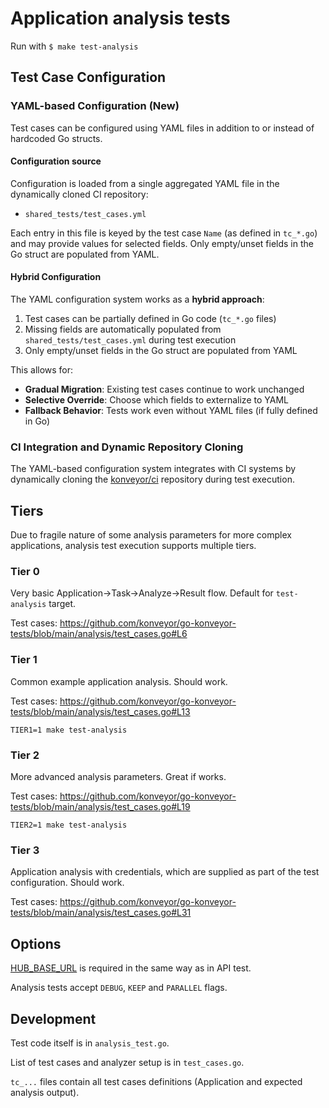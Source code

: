 # Application analysis tests

Run with `$ make test-analysis`

## Test Case Configuration

### YAML-based Configuration (New)

Test cases can be configured using YAML files in addition to or instead of hardcoded Go structs.

#### Configuration source

Configuration is loaded from a single aggregated YAML file in the dynamically cloned CI repository:

- `shared_tests/test_cases.yml`

Each entry in this file is keyed by the test case `Name` (as defined in `tc_*.go`) and may provide values for selected fields. Only empty/unset fields in the Go struct are populated from YAML.

#### Hybrid Configuration

The YAML configuration system works as a **hybrid approach**:

1. Test cases can be partially defined in Go code (`tc_*.go` files)
2. Missing fields are automatically populated from `shared_tests/test_cases.yml` during test execution
3. Only empty/unset fields in the Go struct are populated from YAML

This allows for:

- **Gradual Migration**: Existing test cases continue to work unchanged
- **Selective Override**: Choose which fields to externalize to YAML
- **Fallback Behavior**: Tests work even without YAML files (if fully defined in Go)

### CI Integration and Dynamic Repository Cloning

The YAML-based configuration system integrates with CI systems by dynamically cloning the [konveyor/ci](https://github.com/konveyor/ci) repository during test execution.

## Tiers

Due to fragile nature of some analysis parameters for more complex applications, analysis test execution supports multiple tiers.

### Tier 0

Very basic Application->Task->Analyze->Result flow. Default for `test-analysis` target.

Test cases: https://github.com/konveyor/go-konveyor-tests/blob/main/analysis/test_cases.go#L6

### Tier 1

Common example application analysis. Should work.

Test cases: https://github.com/konveyor/go-konveyor-tests/blob/main/analysis/test_cases.go#L13

```
TIER1=1 make test-analysis
```

### Tier 2

More advanced analysis parameters. Great if works.

Test cases: https://github.com/konveyor/go-konveyor-tests/blob/main/analysis/test_cases.go#L19

```
TIER2=1 make test-analysis
```

### Tier 3

Application analysis with credentials, which are supplied as part of the test configuration. Should work.

Test cases: https://github.com/konveyor/go-konveyor-tests/blob/main/analysis/test_cases.go#L31

## Options

[HUB_BASE_URL](https://github.com/konveyor/tackle2-hub/tree/main/test#rest-api) is required in the same way as in API test.

Analysis tests accept `DEBUG`, `KEEP` and `PARALLEL` flags.

## Development

Test code itself is in `analysis_test.go`.

List of test cases and analyzer setup is in `test_cases.go`.

`tc_...` files contain all test cases definitions (Application and expected analysis output).
